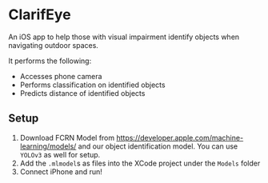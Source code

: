 # ClarifEye

An iOS app to help those with visual impairment identify objects when navigating outdoor spaces.

It performs the following:

- Accesses phone camera
- Performs classification on identified objects
- Predicts distance of identified objects

## Setup

1. Download FCRN Model from https://developer.apple.com/machine-learning/models/ and our object identification model. You can use `YOLOv3` as well for setup.
2. Add the `.mlmodel`s as files into the XCode project under the `Models` folder
3. Connect iPhone and run!
